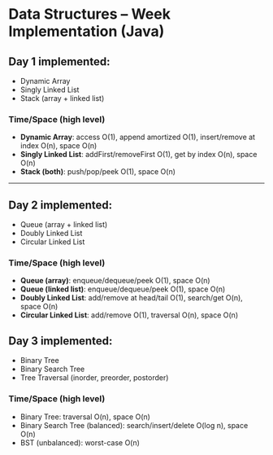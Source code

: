 # Data Structures – Week Implementation (Java)

## Day 1 implemented:
- Dynamic Array
- Singly Linked List
- Stack (array + linked list)

### Time/Space (high level)
- **Dynamic Array**: access O(1), append amortized O(1), insert/remove at index O(n), space O(n)
- **Singly Linked List**: addFirst/removeFirst O(1), get by index O(n), space O(n)
- **Stack (both)**: push/pop/peek O(1), space O(n)

---

## Day 2 implemented:
- Queue (array + linked list)
- Doubly Linked List
- Circular Linked List

### Time/Space (high level)
- **Queue (array)**: enqueue/dequeue/peek O(1), space O(n)
- **Queue (linked list)**: enqueue/dequeue/peek O(1), space O(n)
- **Doubly Linked List**: add/remove at head/tail O(1), search/get O(n), space O(n)
- **Circular Linked List**: add/remove O(1), traversal O(n), space O(n)


## Day 3 implemented:
- Binary Tree
- Binary Search Tree
- Tree Traversal (inorder, preorder, postorder)

### Time/Space (high level)
- Binary Tree: traversal O(n), space O(n)  
- Binary Search Tree (balanced): search/insert/delete O(log n), space O(n)  
- BST (unbalanced): worst-case O(n)  
